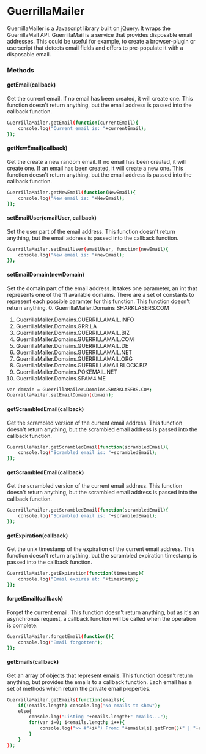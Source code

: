 # GuerrillaMailer

GuerrillaMailer is a Javascript library built on jQuery. It wraps the GuerrillaMail API. GuerrillaMail is a service that provides disposable email addresses. This could be useful for example, to create a browser-plugin or userscript that detects email fields and offers to pre-populate it with a disposable email.

### Methods

#### getEmail(callback)
Get the current email. If no email has been created, it will create one. This function doesn't return anything, but the email address is passed into the callback function.
```sh
GuerrillaMailer.getEmail(function(currentEmail){
	console.log("Current email is: "+currentEmail);
});
```

#### getNewEmail(callback)
Get the create a new random email. If no email has been created, it will create one. If an email has been created, it will create a new one. This function doesn't return anything, but the email address is passed into the callback function.
```sh
GuerrillaMailer.getNewEmail(function(NewEmail){
	console.log("New email is: "+NewEmail);
});
```

#### setEmailUser(emailUser, callback)
Set the user part of the email address. This function doesn't return anything, but the email address is passed into the callback function.
```sh
GuerrillaMailer.setEmailUser(emailUser, function(newEmail){
	console.log("New email is: "+newEmail);
});
```

#### setEmailDomain(newDomain)
Set the domain part of the email address. It takes one parameter, an int that represents one of the 11 available domains. There are a set of constants to represent each possible paramter for this function. This function doesn't return anything.
 0. GuerrillaMailer.Domains.SHARKLASERS.COM
 1. GuerrillaMailer.Domains.GUERRILLAMAIL.INFO
 2. GuerrillaMailer.Domains.GRR.LA
 3. GuerrillaMailer.Domains.GUERRILLAMAIL.BIZ
 4. GuerrillaMailer.Domains.GUERRILLAMAIL.COM
 5. GuerrillaMailer.Domains.GUERRILLAMAIL.DE
 6. GuerrillaMailer.Domains.GUERRILLAMAIL.NET
 7. GuerrillaMailer.Domains.GUERRILLAMAIL.ORG
 8. GuerrillaMailer.Domains.GUERRILLAMAILBLOCK.BIZ
 9. GuerrillaMailer.Domains.POKEMAIL.NET
 10. GuerrillaMailer.Domains.SPAM4.ME
```sh
var domain = GuerrillaMailer.Domains.SHARKLASERS.COM;
GuerrillaMailer.setEmailDomain(domain);
```

#### getScrambledEmail(callback)
Get the scrambled version of the current email address. This function doesn't return anything, but the scrambled email address is passed into the callback function.
```sh
GuerrillaMailer.getScrambledEmail(function(scrambledEmail){
	console.log("Scrambled email is: "+scrambledEmail);
});
```

#### getScrambledEmail(callback)
Get the scrambled version of the current email address. This function doesn't return anything, but the scrambled email address is passed into the callback function.
```sh
GuerrillaMailer.getScrambledEmail(function(scrambledEmail){
	console.log("Scrambled email is: "+scrambledEmail);
});
```

#### getExpiration(callback)
Get the unix timestamp of the expiration of the current email address. This function doesn't return anything, but the scrambled expiration timestamp is passed into the callback function.
```sh
GuerrillaMailer.getExpiration(function(timestamp){
	console.log("Email expires at: "+timestamp);
});
```

#### forgetEmail(callback)
Forget the current email. This function doesn't return anything, but as it's an asynchronus request, a callback function will be called when the operation is complete.
```sh
GuerrillaMailer.forgetEmail(function(){
	console.log("Email forgotten");
});
```

#### getEmails(callback)
Get an array of objects that represent emails. This function doesn't return anything, but provides the emails to a callback function. Each email has a set of methods which return the private email properties.
```sh
GuerrillaMailer.getEmails(function(emails){
	if(!emails.length) console.log("No emails to show");
	else{
		console.log("Listing "+emails.length+" emails...");
		for(var i=0; i<emails.length; i++){
			console.log(">> #"+i+") From: "+emails[i].getFrom()+" | "+emails[i].getSubject());
		}
	}
});
```

